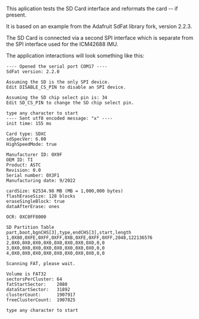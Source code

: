 This aplication tests the SD Card interface and reformats the card -- if present.

It is based on an example from the Adafruit SdFat library fork, version 2.2.3.

The SD Card is connected via a second SPI interface which is separate from the
SPI interface used for the ICM42688 IMU.

The application interactions will look something like this:

```
---- Opened the serial port COM17 ----
SdFat version: 2.2.0

Assuming the SD is the only SPI device.
Edit DISABLE_CS_PIN to disable an SPI device.

Assuming the SD chip select pin is: 34
Edit SD_CS_PIN to change the SD chip select pin.

type any character to start
---- Sent utf8 encoded message: "x" ----
init time: 155 ms

Card type: SDXC
sdSpecVer: 6.00
HighSpeedMode: true

Manufacturer ID: 0X9F
OEM ID: TI
Product: ASTC
Revision: 0.0
Serial number: 0X3F1
Manufacturing date: 9/2022

cardSize: 62534.98 MB (MB = 1,000,000 bytes)
flashEraseSize: 128 blocks
eraseSingleBlock: true
dataAfterErase: ones

OCR: 0XC0FF8000

SD Partition Table
part,boot,bgnCHS[3],type,endCHS[3],start,length
1,0X80,0XFE,0XFF,0XFF,0XB,0XFE,0XFF,0XFF,2048,122136576
2,0X0,0X0,0X0,0X0,0X0,0X0,0X0,0X0,0,0
3,0X0,0X0,0X0,0X0,0X0,0X0,0X0,0X0,0,0
4,0X0,0X0,0X0,0X0,0X0,0X0,0X0,0X0,0,0

Scanning FAT, please wait.

Volume is FAT32
sectorsPerCluster: 64
fatStartSector:    2080
dataStartSector:   31892
clusterCount:      1907917
freeClusterCount:  1907825

type any character to start
```